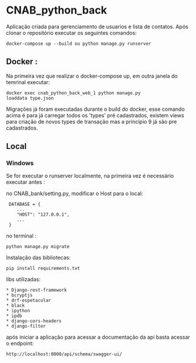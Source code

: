 # CNAB_python_back

Aplicação criada para gerenciamento de usuarios e lista de contatos. Após clonar o repositório executar os seguintes comandos:

```
docker-compose up --build ou python manage.py runserver
```

## Docker :

Na primeira vez que realizar o docker-compose up, em outra janela do temrinal executar:

```
docker exec cnab_python_back_web_1 python manage.py
loaddata type.json
```

Migrações já foram executadas durante o build do docker, esse comando acima é para já carregar todos os 'types' pré cadastrados, existem views para criação de novos types de transação mas a principio 9 já são pre cadastrados.

## Local

### Windows

Se for executar o runserver localmente, na primeira vez é necessário executar antes :

no CNAB_bank/setting.py, modificar o Host para o local:

```
 DATABASE = {
    ...
    "HOST": "127.0.0.1",
    ...
 }
```

no terminal :

```
python manage.py migrate
```

Instalação das bibliotecas:

```
pip install requirements.txt
```

libs utilizadas:

```
* Django-rest-framework
* bcryptjs
* drf-espetacular
* black
* ipython
* ipdb
* django-cors-headers
* django-filter
```

após iniciar a aplicação para acessar a documentação da api basta acessar o endpoint:

```
http://localhost:8000/api/schema/swagger-ui/
```
